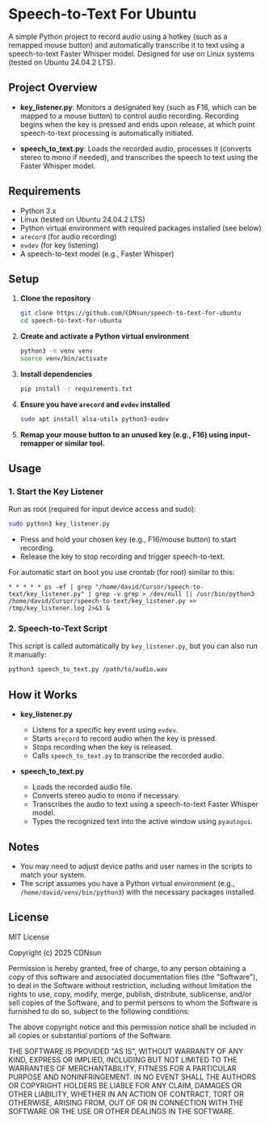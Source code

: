 # Speech-to-Text For Ubuntu

A simple Python project to record audio using a hotkey (such as a remapped mouse button) and automatically transcribe it to text using a speech-to-text Faster Whisper model. Designed for use on Linux systems (tested on Ubuntu 24.04.2 LTS).

## Project Overview

- **key_listener.py**: Monitors a designated key (such as F16, which can be mapped to a mouse button) to control audio recording. Recording begins when the key is pressed and ends upon release, at which point speech-to-text processing is automatically initiated.

- **speech_to_text.py**: Loads the recorded audio, processes it (converts stereo to mono if needed), and transcribes the speech to text using the Faster Whisper model.

## Requirements

- Python 3.x
- Linux (tested on Ubuntu 24.04.2 LTS)
- Python virtual environment with required packages installed (see below)
- `arecord` (for audio recording)
- `evdev` (for key listening)
- A speech-to-text model (e.g., Faster Whisper)

## Setup

1. **Clone the repository**
   ```bash
   git clone https://github.com/CDNsun/speech-to-text-for-ubuntu
   cd speech-to-text-for-ubuntu
   ```
2. **Create and activate a Python virtual environment**
   ```bash
   python3 -m venv venv
   source venv/bin/activate
   ```
3. **Install dependencies**
   ```bash
   pip install -r requirements.txt
   ```
4. **Ensure you have `arecord` and `evdev` installed**
   ```bash
   sudo apt install alsa-utils python3-evdev
   ```
5. **Remap your mouse button to an unused key (e.g., F16) using input-remapper or similar tool.**

## Usage

### 1. Start the Key Listener

Run as root (required for input device access and sudo):
```bash
sudo python3 key_listener.py
```

- Press and hold your chosen key (e.g., F16/mouse button) to start recording.
- Release the key to stop recording and trigger speech-to-text.

For automatic start on boot you use crontab (for root) similar to this:
```
* * * * * ps -ef | grep "/home/david/Cursor/speech-to-text/key_listener.py" | grep -v grep > /dev/null || /usr/bin/python3 /home/david/Cursor/speech-to-text/key_listener.py >> /tmp/key_listener.log 2>&1 &
```

### 2. Speech-to-Text Script

This script is called automatically by `key_listener.py`, but you can also run it manually:
```bash
python3 speech_to_text.py /path/to/audio.wav
```

## How it Works

- **key_listener.py**
  - Listens for a specific key event using `evdev`.
  - Starts `arecord` to record audio when the key is pressed.
  - Stops recording when the key is released.
  - Calls `speech_to_text.py` to transcribe the recorded audio.
  

- **speech_to_text.py**
  - Loads the recorded audio file.
  - Converts stereo audio to mono if necessary.
  - Transcribes the audio to text using a speech-to-text Faster Whisper model.
  - Types the recognized text into the active window using `pyautogui`.

## Notes
- You may need to adjust device paths and user names in the scripts to match your system.
- The script assumes you have a Python virtual environment (e.g., `/home/david/venv/bin/python3`) with the necessary packages installed.


## License

MIT License

Copyright (c) 2025 CDNsun

Permission is hereby granted, free of charge, to any person obtaining a copy
of this software and associated documentation files (the "Software"), to deal
in the Software without restriction, including without limitation the rights
to use, copy, modify, merge, publish, distribute, sublicense, and/or sell
copies of the Software, and to permit persons to whom the Software is
furnished to do so, subject to the following conditions:

The above copyright notice and this permission notice shall be included in all
copies or substantial portions of the Software.

THE SOFTWARE IS PROVIDED "AS IS", WITHOUT WARRANTY OF ANY KIND, EXPRESS OR
IMPLIED, INCLUDING BUT NOT LIMITED TO THE WARRANTIES OF MERCHANTABILITY,
FITNESS FOR A PARTICULAR PURPOSE AND NONINFRINGEMENT. IN NO EVENT SHALL THE
AUTHORS OR COPYRIGHT HOLDERS BE LIABLE FOR ANY CLAIM, DAMAGES OR OTHER
LIABILITY, WHETHER IN AN ACTION OF CONTRACT, TORT OR OTHERWISE, ARISING FROM,
OUT OF OR IN CONNECTION WITH THE SOFTWARE OR THE USE OR OTHER DEALINGS IN THE
SOFTWARE.